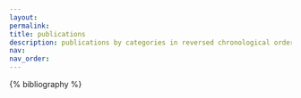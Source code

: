 ```yaml
---
layout:
permalink:
title: publications
description: publications by categories in reversed chronological order. generated by jekyll-scholar.
nav:
nav_order:
---
```


<!-- _pages/publications.md -->
<div class="publications">

{% bibliography %}

</div>

